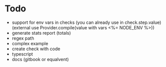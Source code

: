 # Todo

- support for env vars in checks (you can already use in check.step.value) (external use Provider.compile(value with vars <%= NODE_ENV %>))
- generate stats report (totals)
- regex path
- complex example
- create check with code
- typescript
- docs (gitbook or equalvent)
